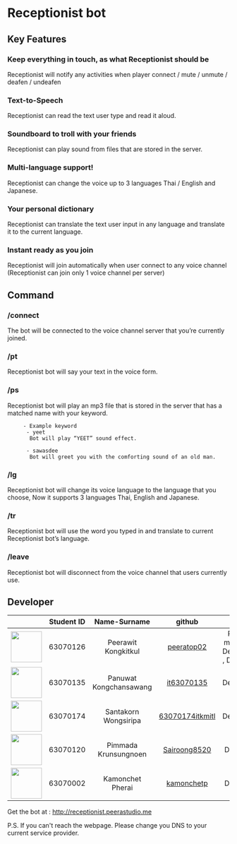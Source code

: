 # Receptionist bot
## Key Features
### Keep everything in touch, as what Receptionist should be
Receptionist will notify any activities when player connect / mute / unmute / deafen / undeafen

### Text-to-Speech
Receptionist can read the text user type and read it aloud.

### Soundboard to troll with your friends
Receptionist can play sound from files that are stored in the server.

### Multi-language support!
Receptionist can change the voice up to 3 languages Thai / English and Japanese.

### Your personal dictionary
Receptionist can translate the text user input in any language and translate it to the current language.

### Instant ready as you join
Receptionist will join automatically when user connect to any voice channel (Receptionist can join only 1 voice channel per server)


## Command
  ### /connect
  The bot will be connected to the voice channel server that you’re currently joined.

  ### /pt
  Receptionist bot will say your text in the voice form.

  ### /ps
  Receptionist bot will play an mp3 file that is stored in the server that has a matched name with your keyword.

	     - Example keyword
          - yeet
           Bot will play “YEET” sound effect.

          - sawasdee
           Bot will greet you with the comforting sound of an old man.

  ### /lg
  Receptionist bot will change its voice language to the language that you choose, Now it supports 3 languages Thai, English and Japanese.

  ### /tr
  Receptionist bot will use the word you typed in and translate to current Receptionist bot’s language.

  ### /leave
  Receptionist bot will disconnect from the voice channel that users currently use.
  
  ## Developer
  
  |                                                                          | Student ID |      Name-Surname       |                      github                       |               Role                |
| :----------------------------------------------------------------------: | :----------: | :---------------------: | :-----------------------------------------------: | :----------------------------------: |
| <img src="https://avatars2.githubusercontent.com/u/29600759?s=64&v=4" width="70"> |   63070126   |   Peerawit Kongkitkul    |    [peeratop02](https://github.com/peeratop02)    | Project manager, Developer , Designer |
| <img src="https://avatars0.githubusercontent.com/u/73655292?s=64&v=4" width="70"> |   63070135   |Panuwat Kongchansawang |      [it63070135](https://github.com/it63070135)      |          Developer          |
| <img src="https://avatars0.githubusercontent.com/u/73688952?s=64&v=4" width="70"> |   63070174   |   Santakorn Wongsiripa    |       [63070174itkmitl](https://github.com/63070174itkmitl)       |          Developer           |
| <img src="https://avatars2.githubusercontent.com/u/73654933?s=460&v=4" width="70"> |   63070120   | Pimmada Krunsungnoen | [Sairoong8520](https://github.com/Sairoong8520) |         Designer          |
| <img src="https://avatars3.githubusercontent.com/u/73680261?s=460&v=4" width="70"> |   63070002   |   Kamonchet Pherai    |      [kamonchetp](https://github.com/kamonchetp)      |         Designer          |


Get the bot at : http://receptionist.peerastudio.me

P.S. If you can't reach the webpage. Please change you DNS to your current service provider.
